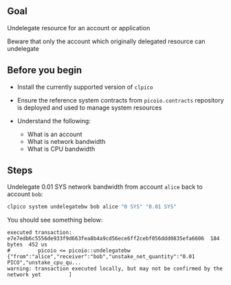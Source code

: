 ## Goal

Undelegate resource for an account or application

Beware that only the account which originally delegated resource can undelegate

## Before you begin

* Install the currently supported version of `clpico`

* Ensure the reference system contracts from `picoio.contracts` repository is deployed and used to manage system resources

* Understand the following:
  * What is an account
  * What is network bandwidth
  * What is CPU bandwidth

## Steps

Undelegate 0.01 SYS network bandwidth from account `alice` back to account `bob`:

```sh
clpico system undelegatebw bob alice "0 SYS" "0.01 SYS"
```

You should see something below:

```console
executed transaction: e7e7edb6c5556de933f9d663fea8b4a9cd56ece6ff2cebf056ddd0835efa6606  184 bytes  452 us
#         picoio <= picoio::undelegatebw          {"from":"alice","receiver":"bob","unstake_net_quantity":"0.01 PICO","unstake_cpu_qu...
warning: transaction executed locally, but may not be confirmed by the network yet         ]
```
